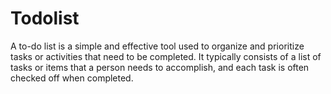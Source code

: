 # Todolist
A to-do list is a simple and effective tool used to organize and prioritize tasks or activities that need to be completed. It typically consists of a list of tasks or items that a person needs to accomplish, and each task is often checked off when completed.
